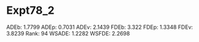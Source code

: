 # Expt78_2

ADEb: 1.7799
ADEp: 0.7031
ADEv: 2.1439
FDEb: 3.322
FDEp: 1.3348
FDEv: 3.8239
Rank: 94
WSADE: 1.2282
WSFDE: 2.2698